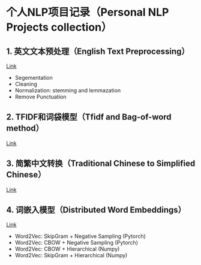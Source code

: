 # 个人NLP项目记录（Personal NLP Projects collection）

## 1. 英文文本预处理（English Text Preprocessing）
[Link](https://github.com/ChiYeungLaw/myNLP/tree/master/TextPreprocessing)
- Segementation
- Cleaning
- Normalization: stemming and lemmazation
- Remove Punctuation

## 2. TFIDF和词袋模型（Tfidf and Bag-of-word method）
[Link](https://github.com/ChiYeungLaw/myNLP/tree/master/Tfidf-BoW)

## 3. 简繁中文转换（Traditional Chinese to Simplified Chinese）
[Link](https://github.com/ChiYeungLaw/myNLP/tree/master/TraditionalToSimplified)

## 4. 词嵌入模型（Distributed Word Embeddings）
[Link](https://github.com/ChiYeungLaw/myNLP/tree/master/DistributedWordEmbedding)
- Word2Vec: SkipGram + Negative Sampling (Pytorch)
- Word2Vec: CBOW + Negative Sampling (Pytorch)
- Word2Vec: CBOW + Hierarchical (Numpy)
- Word2Vec: SkipGram + Hierarchical (Numpy)